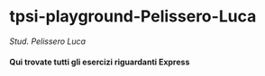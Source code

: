 # tpsi-playground-Pelissero-Luca

_Stud. Pelissero Luca_

#### Qui trovate tutti gli esercizi riguardanti Express
